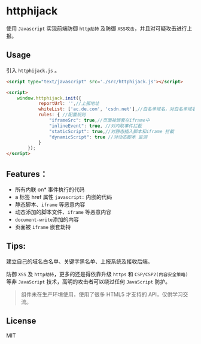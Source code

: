 # httphijack

使用 `Javascript` 实现前端防御 `http劫持` 及防御 `XSS攻击`，并且对可疑攻击进行上报。

## Usage

引入 `httphijack.js` 。

```HTML
<script type="text/javascript" src='./src/httphijack.js'></script>

<script>
	window.httphijack.init({
			reportUrl: '',//上报地址
			whiteList: ['ac.de.com', 'csdn.net'],//白名单域名，对白名单域名放行
			rules: { //配置规则
				"iframeSrc": true,//页面被嵌套在iframe中
				"inlineEvent": true, //对内联事件拦截
				"staticScript": true,//对静态插入脚本和iframe 拦截
				"dynamicScript": true //对动态脚本 监测
			}
		});
</script>
```

## Features：

- 所有内联 on\* 事件执行的代码
- a 标签 href 属性 `javascript:` 内嵌的代码
- 静态脚本、`iframe` 等恶意内容
- 动态添加的脚本文件、`iframe` 等恶意内容
- `document-write`添加的内容
- 页面被 `iframe` 嵌套劫持

## Tips:

建立自己的域名白名单、关键字黑名单、上报系统及接收后端。

防御 `XSS` 及 `http劫持`，更多的还是得依靠升级 `https` 和 `CSP/CSP2(内容安全策略)` 等非 `JavaScript` 技术，高明的攻击者可以绕过任何 `JavaScript` 防护。

> 组件未在生产环境使用，使用了很多 HTML5 才支持的 API，仅供学习交流。

## License

MIT
